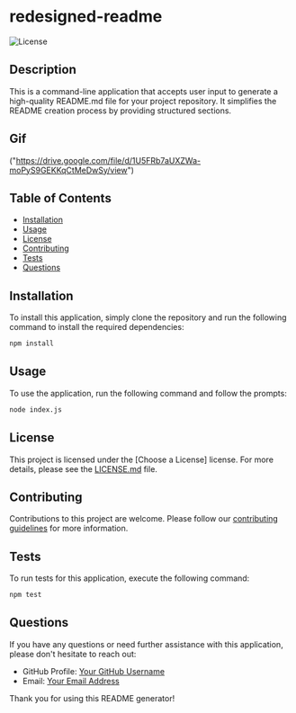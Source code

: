 # redesigned-readme


![License](https://img.shields.io/badge/License-MIT-blue)

## Description
This is a command-line application that accepts user input to generate a high-quality README.md file for your project repository. It simplifies the README creation process by providing structured sections.

## Gif 

("https://drive.google.com/file/d/1U5FRb7aUXZWa-moPyS9GEKKqCtMeDwSy/view")

## Table of Contents
- [Installation](#installation)
- [Usage](#usage)
- [License](#license)
- [Contributing](#contributing)
- [Tests](#tests)
- [Questions](#questions)

## Installation
To install this application, simply clone the repository and run the following command to install the required dependencies:

```bash
npm install
```

## Usage
To use the application, run the following command and follow the prompts:

```bash
node index.js
```

## License
This project is licensed under the [Choose a License] license. For more details, please see the [LICENSE.md](LICENSE.md) file.

## Contributing
Contributions to this project are welcome. Please follow our [contributing guidelines](CONTRIBUTING.md) for more information.

## Tests
To run tests for this application, execute the following command:

```bash
npm test
```

## Questions
If you have any questions or need further assistance with this application, please don't hesitate to reach out:

- GitHub Profile: [Your GitHub Username](https://github.com/kingwizard96)
- Email: [Your Email Address](mailto:calvarado1996@gmail.com)


Thank you for using this README generator!